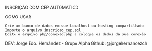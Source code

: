 INSCRIÇÃO COM CEP AUTOMATICO

COMO USAR

    Crie um banco de dados em sue Localhost ou hosting compartilhado
    Importe o arquivo inscricao_cep.sql
    Edite o arquivo php/conexao.php e coloque os dados da sua conexão


DEV: Jorge Edo. Hernández - Grupo Alpha
Github: @jorgehernandezch


